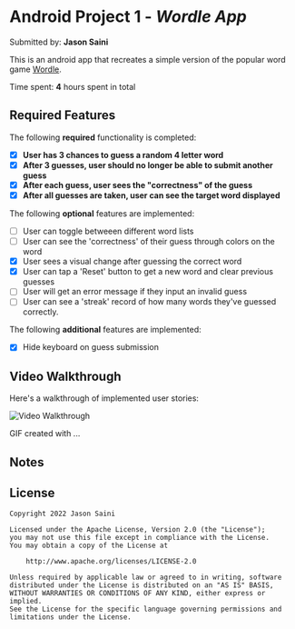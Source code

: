 # Android Project 1 - *Wordle App*

Submitted by: **Jason Saini**

This is an android app that recreates a simple version of the popular word game [Wordle](https://www.nytimes.com/games/wordle/index.html). 

Time spent: **4** hours spent in total

## Required Features

The following **required** functionality is completed:

- [X] **User has 3 chances to guess a random 4 letter word**
- [X] **After 3 guesses, user should no longer be able to submit another guess**
- [X] **After each guess, user sees the "correctness" of the guess**
- [X] **After all guesses are taken, user can see the target word displayed**

The following **optional** features are implemented:

- [ ] User can toggle betweeen different word lists
- [ ] User can see the 'correctness' of their guess through colors on the word 
- [X] User sees a visual change after guessing the correct word
- [X] User can tap a 'Reset' button to get a new word and clear previous guesses
- [ ] User will get an error message if they input an invalid guess
- [ ] User can see a 'streak' record of how many words they've guessed correctly.

The following **additional** features are implemented:

* [X] Hide keyboard on guess submission

## Video Walkthrough

Here's a walkthrough of implemented user stories:

<img src='https://i.ibb.co/KDwrt2z/wordle-final.gif' title='Video Walkthrough' width='' alt='Video Walkthrough' />

<!-- Replace this with whatever GIF tool you used! -->
GIF created with ...  
<!-- Recommended tools:
[ScreenToGif](https://www.screentogif.com/) for Windows
[peek](https://github.com/phw/peek) for Linux. -->

## Notes



## License

    Copyright 2022 Jason Saini

    Licensed under the Apache License, Version 2.0 (the "License");
    you may not use this file except in compliance with the License.
    You may obtain a copy of the License at

        http://www.apache.org/licenses/LICENSE-2.0

    Unless required by applicable law or agreed to in writing, software
    distributed under the License is distributed on an "AS IS" BASIS,
    WITHOUT WARRANTIES OR CONDITIONS OF ANY KIND, either express or implied.
    See the License for the specific language governing permissions and
    limitations under the License.
